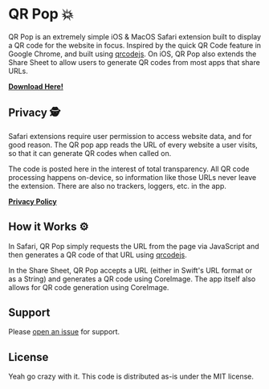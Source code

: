 # QR Pop 💥

QR Pop is an extremely simple iOS & MacOS Safari extension built to display a QR code for the website in focus. Inspired by the quick QR Code feature in Google Chrome, and built using [qrcodejs](https://github.com/davidshimjs/qrcodejs). On iOS, QR Pop also extends the Share Sheet to allow users to generate QR codes from most apps that share URLs.

[**Download Here!**](https://apps.apple.com/us/app/qr-pop/id1587360435?mt=12)

## Privacy 🕵️

Safari extensions require user permission to access website data, and for good reason. The QR pop app reads the URL of every website a user visits, so that it can generate QR codes when called on.

The code is posted here in the interest of total transparency. All QR code processing happens on-device, so information like those URLs never leave the extension. There are also no trackers, loggers, etc. in the app.

[**Privacy Policy**](https://qr-pop.glitch.me/#privacy)

## How it Works ⚙️

In Safari, QR Pop simply requests the URL from the page via JavaScript and then generates a QR code of that URL using [qrcodejs](https://github.com/davidshimjs/qrcodejs).

In the Share Sheet, QR Pop accepts a URL (either in Swift's URL format or as a String) and generates a QR code using CoreImage. The app itself also allows for QR code generation using CoreImage.

## Support

Please [open an issue](https://github.com/git-shawn/qr-pop/issues/new) for support.

## License

Yeah go crazy with it. This code is distributed as-is under the MIT license.
